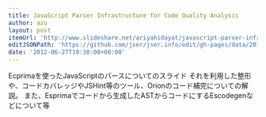 ```yaml
---
title: JavaScript Parser Infrastructure for Code Quality Analysis
author: azu
layout: post
itemUrl: 'http://www.slideshare.net/ariyahidayat/javascript-parser-infrastructure-for-code-quality-analysis'
editJSONPath: 'https://github.com/jser/jser.info/edit/gh-pages/data/2012/06/index.json'
date: '2012-06-27T19:30:00+00:00'
---
```

Ecprimaを使ったJavaScriptのパースについてのスライド
それを利用した整形や、コードカバレッジやJSHint等のツール、Orionのコード補完についての解説。
また、Esprimaでコードから生成したASTからコードにするEscodegenなどについて等
